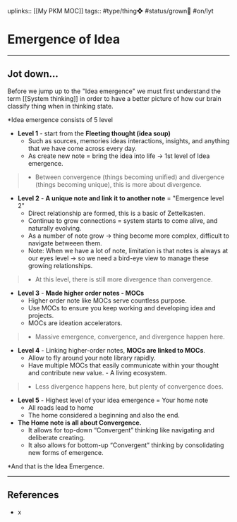 uplinks:: [[My PKM MOC]]
tags:: #type/thing❖ #status/grown🌳 #on/lyt 

# Emergence of Idea
---
## Jot down...


Before we jump up to the "Idea emergence" we must first understand the term [[System thinking]] in order to have a better picture of how our brain classify thing when in thinking state.

*Idea emergence consists of 5 level
- **Level 1** - start from the **Fleeting thought (idea soup)**
	- Such as sources, memories ideas interactions, insights, and anything that we have come across every day.
	- As create new note = bring the idea into life -> 1st level of Idea emergence.
> -   Between convergence (things becoming unified) and divergence (things becoming unique), this is more about divergence.
- **Level 2** - **A unique note and link it to another note** =  "Emergence level 2"
	- Direct relationship are formed, this is a basic of Zettelkasten.
	- Continue to grow connections = system starts to come alive, and naturally evolving.
	- As a number of note grow -> thing become more complex, difficult to navigate betweeen them.
	- Note: When we have a lot of note, limitation is that notes is always at our eyes level -> so we need a bird-eye view to manage these growing relationships.
 >- At this level, there is still more divergence than convergence.
- **Level 3** - **Made higher order notes - MOCs**
	- Higher order note like MOCs serve countless purpose. 
	- Use MOCs to ensure you keep working and developing idea and projects.
	- MOCs are ideation accelerators.
> -   Massive emergence, convergence, and divergence happen here.
- **Level 4** - Linking higher-order notes, **MOCs are linked to MOCs**.
	- Allow to fly around your note library rapidly.
	- Have multiple MOCs that easily communicate within your thought and contribute new value. - A living ecosystem.
> -   Less divergence happens here, but plenty of convergence does.
- **Level 5** - Highest level of your idea emergence = Your home note
	- All roads lead to home
	- The home considered a beginning and also the end.
-   **The Home note is all about Convergence.**
    -   It allows for top-down “Convergent” thinking like navigating and deliberate creating.
    -   It also allows for bottom-up “Convergent” thinking by consolidating new forms of emergence.

*And that is the Idea Emergence.

---
## References
- x